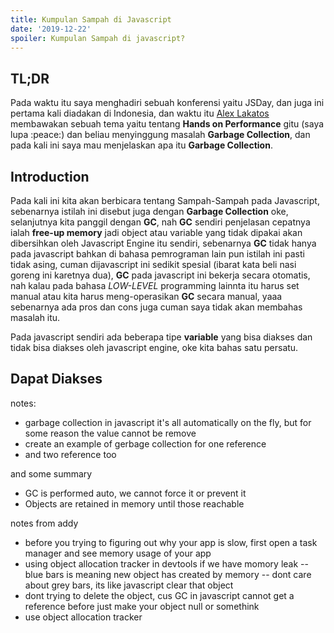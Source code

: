 ```yaml
---
title: Kumpulan Sampah di Javascript
date: '2019-12-22'
spoiler: Kumpulan Sampah di javascript?
---
```


## TL;DR
Pada waktu itu saya menghadiri sebuah konferensi yaitu JSDay, dan juga ini pertama kali diadakan di Indonesia, dan waktu itu [Alex Lakatos](https://twitter.com/lakatos88) membawakan sebuah tema yaitu tentang **Hands on Performance** gitu (saya lupa :peace:) dan beliau menyinggung masalah **Garbage Collection**, dan pada kali ini saya mau menjelaskan apa itu **Garbage Collection**.

## Introduction
Pada kali ini kita akan berbicara tentang Sampah-Sampah pada Javascript, sebenarnya istilah ini disebut juga dengan **Garbage Collection** oke, selanjutnya kita panggil dengan **GC**, nah **GC** sendiri penjelasan cepatnya ialah **free-up memory** jadi object atau variable yang tidak dipakai akan dibersihkan oleh Javascript Engine itu sendiri, sebenarnya **GC** tidak hanya pada javascript bahkan di bahasa pemrograman lain pun istilah ini pasti tidak asing, cuman dijavascript ini sedikit spesial (ibarat kata beli nasi goreng ini karetnya dua), **GC** pada javascript ini bekerja secara otomatis, nah kalau pada bahasa _LOW-LEVEL_ programming lainnta itu harus set manual atau kita harus meng-operasikan **GC** secara manual, yaaa sebenarnya ada pros dan cons juga cuman saya tidak akan membahas masalah itu.

Pada javascript sendiri ada beberapa tipe **variable** yang bisa diakses dan tidak bisa diakses oleh javascript engine, oke kita bahas satu persatu.

## Dapat Diakses

notes:

- garbage collection in javascript it's all automatically on the fly, but for some reason the value cannot be remove
- create an example of gerbage collection for one reference
- and two reference too

and some summary

- GC is performed auto, we cannot force it or prevent it
- Objects are retained in memory until those reachable

notes from addy

- before you trying to figuring out why your app is slow, first open a task manager and see memory usage of your app
- using object allocation tracker in devtools if we have momory leak
  -- blue bars is meaning new object has created by memory
  -- dont care about grey bars, its like javascript clear that object
- dont trying to delete the object, cus GC in javascript cannot get a reference before just make your object null or somethink
- use object allocation tracker
